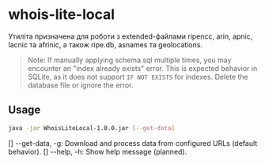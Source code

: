 # whois-lite-local
Утиліта призначена для роботи з extended-файлами ripencc, arin, apnic, lacnic та afrinic, а також ripe.db, asnames та geolocations.

> Note: If manually applying schema.sql multiple times, you may encounter an "index already exists" error. This is expected behavior in SQLite, as it does not support `IF NOT EXISTS` for indexes. Delete the database file or ignore the error.

## Usage
```bash
java -jar WhoisLiteLocal-1.0.0.jar [--get-data]
```
[] --get-data, -g: Download and process data from configured URLs (default behavior).
[] --help, -h: Show help message (planned).
